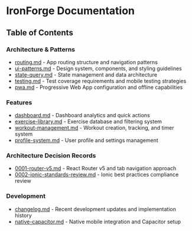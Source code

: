 # IronForge Documentation

## Table of Contents

### Architecture & Patterns
- [routing.md](routing.md) - App routing structure and navigation patterns
- [ui-patterns.md](ui-patterns.md) - Design system, components, and styling guidelines  
- [state-query.md](state-query.md) - State management and data architecture
- [testing.md](testing.md) - Test coverage requirements and mobile testing strategies
- [pwa.md](pwa.md) - Progressive Web App configuration and offline capabilities

### Features
- [dashboard.md](features/dashboard.md) - Dashboard analytics and quick actions
- [exercise-library.md](features/exercise-library.md) - Exercise database and filtering system
- [workout-management.md](features/workout-management.md) - Workout creation, tracking, and timer system
- [profile-system.md](features/profile-system.md) - User profile and settings management

### Architecture Decision Records
- [0001-router-v5.md](adr/0001-router-v5.md) - React Router v5 and tab navigation approach
- [0002-ionic-standards-review.md](adr/0002-ionic-standards-review.md) - Ionic best practices compliance review

### Development
- [changelog.md](changelog.md) - Recent development updates and implementation history
- [native-capacitor.md](native-capacitor.md) - Native mobile integration and Capacitor setup
